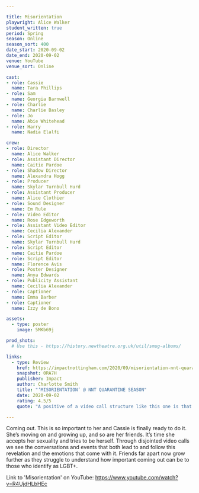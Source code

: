```yaml
---

title: Misorientation
playwright: Alice Walker
student_written: true
period: Spring
season: Online
season_sort: 400
date_start: 2020-09-02
date_end: 2020-09-02
venue: YouTube 
venue_sort: Online 

cast:
- role: Cassie
  name: Tara Phillips
- role: Sam
  name: Georgia Barnwell
- role: Charlie
  name: Charlie Basley
- role: Jo
  name: Abie Whitehead
- role: Harry
  name: Nadia Elalfi

crew:
- role: Director
  name: Alice Walker
- role: Assistant Director
  name: Caitie Pardoe
- role: Shadow Director
  name: Alexandra Hogg
- role: Producer
  name: Skylar Turnbull Hurd
- role: Assistant Producer
  name: Alice Clothier
- role: Sound Designer 
  name: Em Rule
- role: Video Editor
  name: Rose Edgeworth
- role: Assistant Video Editor
  name: Cecilia Alexander
- role: Script Editor 
  name: Skylar Turnbull Hurd
- role: Script Editor 
  name: Caitie Pardoe
- role: Script Editor 
  name: Florence Avis
- role: Poster Designer 
  name: Anya Edwards
- role: Publicity Assistant 
  name: Cecilia Alexander
- role: Captioner
  name: Emma Barber
- role: Captioner
  name: Izzy de Bono

assets:
  - type: poster
    image: 5MKb69j

prod_shots:
  # Use this - https://history.newtheatre.org.uk/util/smug-albums/

links:
  - type: Review
    href: https://impactnottingham.com/2020/09/misorientation-nnt-quarantine-season/
    snapshot: 0RA7H
    publisher: Impact
    author: Charlotte Smith
    title: "‘MISORIENTATION’ @ NNT QUARANTINE SEASON"
    date: 2020-09-02
    rating: 4.5/5
    quote: "A positive of a video call structure like this one is that you feel like you are in the zoom call with them all, and are then further drawn into the story. This prompts your own strong reactions to the conversations being had and I definitely wanted to speak up like I really was part of the call."

---
```


Coming out. This is so important to her and Cassie is finally ready to do it. She’s moving on and growing up, and so are her friends. It’s time she accepts her sexuality and tries to be herself. Through disjointed video calls we see the conversations and events that both lead to and follow this revelation and the emotions that come with it. Friends far apart now grow further as they struggle to understand how important coming out can be to those who identify as LGBT+. 

Link to 'Misorientation' on YouTube: https://www.youtube.com/watch?v=R4UjdHLbHEc
